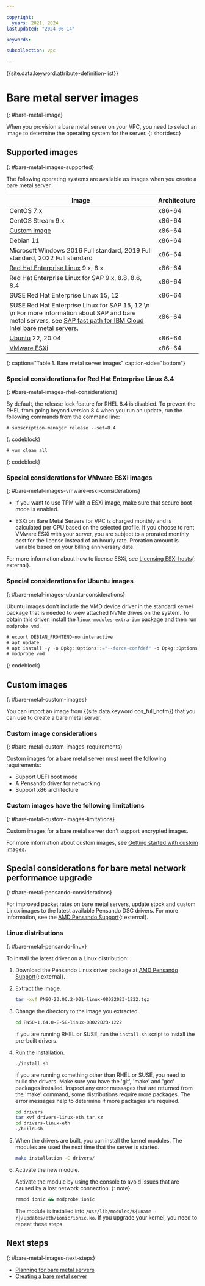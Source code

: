 ```yaml
---

copyright:
  years: 2021, 2024
lastupdated: "2024-06-14"

keywords: 

subcollection: vpc

---
```


{{site.data.keyword.attribute-definition-list}}

# Bare metal server images
{: #bare-metal-image}

When you provision a bare metal server on your VPC, you need to select an image to determine the operating system for the server.
{: shortdesc}

## Supported images
{: #bare-metal-images-supported}

The following operating systems are available as images when you create a bare metal server.

| Image | Architecture |
|---|---|
| CentOS 7.x | x86-64 |
| CentOS Stream 9.x | x86-64 |
| [Custom image](#bare-metal-custom-images) | x86-64 |
| Debian 11 | x86-64 |
| Microsoft Windows 2016 Full standard, 2019 Full standard, 2022 Full standard | x86-64 |
| [Red Hat Enterprise Linux](#bare-metal-images-rhel-considerations) 9.x, 8.x| x86-64 |
| Red Hat Enterprise Linux for SAP 9.x, 8.8, 8.6, 8.4 | x86-64 |
| SUSE Red Hat Enterprise Linux 15, 12 | x86-64 |
| SUSE Red Hat Enterprise Linux for SAP 15, 12  \n  \n For more information about SAP and bare metal servers, see [SAP fast path for IBM Cloud Intel bare metal servers](/docs/sap?topic=sap-fast-path-site-map-intel-bm). | x86-64 |
| [Ubuntu](#bare-metal-images-ubuntu-considerations) 22, 20.04 | x86-64 |
| [VMware ESXi](#bare-metal-images-vmware-esxi-considerations) | x86-64 |
{: caption="Table 1. Bare metal server images" caption-side="bottom"}

### Special considerations for Red Hat Enterprise Linux 8.4
{: #bare-metal-images-rhel-considerations}

By default, the release lock feature for RHEL 8.4 is disabled. To prevent the RHEL from going beyond version 8.4 when you run an update, run the following commands from the command line:

   ```text
   # subscription-manager release --set=8.4
   ```
 {: codeblock}

   ```text
   # yum clean all
   ```
   {: codeblock}

### Special considerations for VMware ESXi images
{: #bare-metal-images-vmware-esxi-considerations}

* If you want to use TPM with a ESXi image, make sure that secure boot mode is enabled.

* ESXi on Bare Metal Servers for VPC is charged monthly and is calculated per CPU based on the selected profile. If you choose to rent VMware ESXi with your server, you are subject to a prorated monthly cost for the license instead of an hourly rate. Proration amount is variable based on your billing anniversary date.

For more information about how to license ESXi, see [Licensing ESXi hosts](https://docs.vmware.com/en/VMware-vSphere/7.0/com.vmware.esxi.install.doc/GUID-28D25806-748B-49C0-97A1-E7DE5CB335A9.html){: external}.

### Special considerations for Ubuntu images
{: #bare-metal-images-ubuntu-considerations}

Ubuntu images don't include the VMD device driver in the standard kernel package that is needed to view attached NVMe drives on the system. To obtain this driver, install the `linux-modules-extra-ibm` package and then run `modprobe vmd`.

```java
# export DEBIAN_FRONTEND=noninteractive
# apt update
# apt install -y -o Dpkg::Options::="--force-confdef" -o Dpkg::Options::="--force-confold" linux-modules-extra-ibm linux-modules-extra-$(uname -r)
# modprobe vmd
```
{: codeblock}

## Custom images
{: #bare-metal-custom-images}

You can import an image from {{site.data.keyword.cos_full_notm}} that you can use to create a bare metal server.

### Custom image considerations
{: #bare-metal-custom-images-requirements}

Custom images for a bare metal server must meet the following requirements:

* Support UEFI boot mode
* A Pensando driver for networking
* Support x86 architecture

### Custom images have the following limitations
{: #bare-metal-custom-images-limitations}

Custom images for a bare metal server don't support encrypted images.

For more information about custom images, see [Getting started with custom images](/docs/vpc?topic=vpc-planning-custom-images).

## Special considerations for bare metal network performance upgrade
{: #bare-metal-pensando-considerations}

For improved packet rates on bare metal servers, update stock and custom Linux images to the latest available Pensando DSC drivers. For more information, see the [AMD Pensando Support](https://www.amd.com/en/support/accelerators/pensando.html){: external}.


### Linux distributions
{: #bare-metal-pensando-linux}

To install the latest driver on a Linux distribution:

1. Download the Pensando Linux driver package at [AMD Pensando Support](https://www.amd.com/en/support/accelerators/pensando.html){: external}.
   
2. Extract the image.
   
   ```sh
   tar -xvf PNSO-23.06.2-001-linux-08022023-1222.tgz
   ```
   
3. Change the directory to the image you extracted.
   
   ```sh
   cd PNSO-1.64.0-E-58-linux-08022023-1222
   ```
   
   If you are running RHEL or SUSE, run the `install.sh` script to install the pre-built drivers.
   
4. Run the installation.
   
   `./install.sh`
   
   If you are running something other than RHEL or SUSE, you need to build the drivers. Make sure you have the 'git', 'make' and 'gcc' packages installed. Inspect any error messages that are returned from the 'make' command, some distributions require more packages. The error messages help to determine if more packages are required.
   
   ```sh
   cd drivers
   tar xvf drivers-linux-eth.tar.xz
   cd drivers-linux-eth
   ./build.sh
   ```
   
5. When the drivers are built, you can install the kernel modules. The modules are used the next time that the server is started.
   
   ```sh
   make installation -C drivers/
   ```
   
6. Activate the new module.
   
   Activate the module by using the console to avoid issues that are caused by a lost network connection.
   {: note}
   
   ```sh
   rmmod ionic && modprobe ionic
   ```
   
   The module is installed into `/usr/lib/modules/${uname -r}/updates/eth/ionic/ionic.ko`. If you upgrade your kernel, you need to repeat these steps.

## Next steps
{: #bare-metal-images-next-steps}

* [Planning for bare metal servers](/docs/vpc?topic=vpc-planning-for-bare-metal-servers)
* [Creating a bare metal server](/docs/vpc?topic=vpc-creating-bare-metal-servers)


